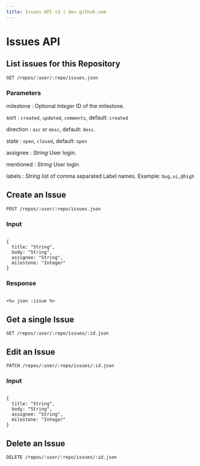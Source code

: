 ```yaml
---
title: Issues API v3 | dev.github.com
---
```


# Issues API

## List issues for this Repository

    GET /repos/:user/:repo/issues.json

### Parameters

milestone
: Optional _Integer_ ID of the milestone.

sort
: `created`, `updated`, `comments`, default: `created`

direction
: `asc` or `desc`, default: `desc`.

state
: `open`, `closed`, default: `open`

assignee
: _String_ User login.

mentioned
: _String_ User login.

labels
: _String_ list of comma separated Label names.  Example:
`bug,ui,@high`

## Create an Issue

    POST /repos/:user/:repo/issues.json

### Input

<pre class="highlight"><code class="language-javascript">
{
  title: "String",
  body: "String",
  assignee: "String",
  milestone: "Integer"
}
</code></pre>

### Response


<pre class="highlight"><code class="language-javascript">
<%= json :issue %>
</code></pre>

## Get a single Issue

    GET /repos/:user/:repo/issues/:id.json

## Edit an Issue

    PATCH /repos/:user/:repo/issues/:id.json

### Input

<pre class="highlight"><code class="language-javascript">
{
  title: "String",
  body: "String",
  assignee: "String",
  milestone: "Integer"
}
</code></pre>

## Delete an Issue

    DELETE /repos/:user/:repo/issues/:id.json

